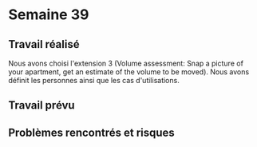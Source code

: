 # Semaine 39

## Travail réalisé

Nous avons choisi l'extension 3 (Volume assessment: Snap a picture of your apartment, get an estimate of the volume to be moved).
Nous avons définit les personnes ainsi que les cas d'utilisations.

## Travail prévu


## Problèmes rencontrés et risques


